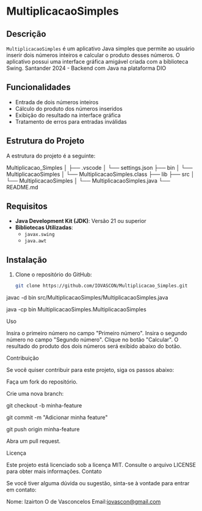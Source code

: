 # MultiplicacaoSimples

## Descrição

`MultiplicacaoSimples` é um aplicativo Java simples que permite ao usuário inserir dois números inteiros e calcular o produto desses números. O aplicativo possui uma interface gráfica amigável criada com a biblioteca Swing. Santander 2024 - Backend com Java na plataforma DIO

## Funcionalidades

- Entrada de dois números inteiros
- Cálculo do produto dos números inseridos
- Exibição do resultado na interface gráfica
- Tratamento de erros para entradas inválidas

## Estrutura do Projeto

A estrutura do projeto é a seguinte:

Multiplicacao_Simples
│
├── .vscode
│ └── settings.json
├── bin
│ └── MultiplicacaoSimples
│ └── MultiplicacaoSimples.class
├── lib
├── src
│ └── MultiplicacaoSimples
│ └── MultiplicacaoSimples.java
└── README.md

## Requisitos

- **Java Development Kit (JDK)**: Versão 21 ou superior
- **Bibliotecas Utilizadas**:
  - `javax.swing`
  - `java.awt`

## Instalação

1. Clone o repositório do GitHub:

   ```sh
   git clone https://github.com/IOVASCON/Multiplicacao_Simples.git

javac -d bin src/MultiplicacaoSimples/MultiplicacaoSimples.java

java -cp bin MultiplicacaoSimples.MultiplicacaoSimples

Uso

Insira o primeiro número no campo "Primeiro número".
Insira o segundo número no campo "Segundo número".
Clique no botão "Calcular".
O resultado do produto dos dois números será exibido abaixo do botão.

Contribuição

Se você quiser contribuir para este projeto, siga os passos abaixo:

Faça um fork do repositório.

Crie uma nova branch:

git checkout -b minha-feature

git commit -m "Adicionar minha feature"

git push origin minha-feature

Abra um pull request.

Licença

Este projeto está licenciado sob a licença MIT. Consulte o arquivo LICENSE para obter mais informações.
Contato

Se você tiver alguma dúvida ou sugestão, sinta-se à vontade para entrar em contato:

Nome: Izairton O de Vasconcelos
Email:iovascon@gmail.com
